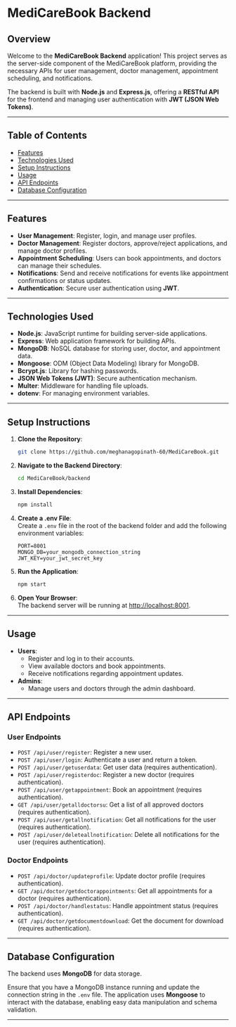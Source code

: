 # MediCareBook Backend

## Overview  
Welcome to the **MediCareBook Backend** application! This project serves as the server-side component of the MediCareBook platform, providing the necessary APIs for user management, doctor management, appointment scheduling, and notifications.  

The backend is built with **Node.js** and **Express.js**, offering a **RESTful API** for the frontend and managing user authentication with **JWT (JSON Web Tokens)**.

---

## Table of Contents  
- [Features](#features)  
- [Technologies Used](#technologies-used)  
- [Setup Instructions](#setup-instructions)  
- [Usage](#usage)  
- [API Endpoints](#api-endpoints)  
- [Database Configuration](#database-configuration)  

---

## Features  
- **User Management**: Register, login, and manage user profiles.  
- **Doctor Management**: Register doctors, approve/reject applications, and manage doctor profiles.  
- **Appointment Scheduling**: Users can book appointments, and doctors can manage their schedules.  
- **Notifications**: Send and receive notifications for events like appointment confirmations or status updates.  
- **Authentication**: Secure user authentication using **JWT**.  

---

## Technologies Used  
- **Node.js**: JavaScript runtime for building server-side applications.  
- **Express**: Web application framework for building APIs.  
- **MongoDB**: NoSQL database for storing user, doctor, and appointment data.  
- **Mongoose**: ODM (Object Data Modeling) library for MongoDB.  
- **Bcrypt.js**: Library for hashing passwords.  
- **JSON Web Tokens (JWT)**: Secure authentication mechanism.  
- **Multer**: Middleware for handling file uploads.  
- **dotenv**: For managing environment variables.  

---

## Setup Instructions  

1. **Clone the Repository**:  
    ```bash
    git clone https://github.com/meghanagopinath-60/MediCareBook.git
    ```

2. **Navigate to the Backend Directory**:  
    ```bash
    cd MediCareBook/backend
    ```

3. **Install Dependencies**:  
    ```bash
    npm install
    ```

4. **Create a .env File**:  
    Create a `.env` file in the root of the backend folder and add the following environment variables:  
    ```plaintext
    PORT=8001
    MONGO_DB=your_mongodb_connection_string
    JWT_KEY=your_jwt_secret_key
    ```

5. **Run the Application**:  
    ```bash
    npm start
    ```

6. **Open Your Browser**:  
    The backend server will be running at [http://localhost:8001](http://localhost:8001).  

---

## Usage  
- **Users**:  
  - Register and log in to their accounts.  
  - View available doctors and book appointments.  
  - Receive notifications regarding appointment updates.  
- **Admins**:  
  - Manage users and doctors through the admin dashboard.  

---

## API Endpoints  

### **User Endpoints**  
- `POST /api/user/register`: Register a new user.  
- `POST /api/user/login`: Authenticate a user and return a token.  
- `POST /api/user/getuserdata`: Get user data (requires authentication).  
- `POST /api/user/registerdoc`: Register a new doctor (requires authentication).  
- `POST /api/user/getappointment`: Book an appointment (requires authentication).  
- `GET /api/user/getalldoctorsu`: Get a list of all approved doctors (requires authentication).  
- `POST /api/user/getallnotification`: Get all notifications for the user (requires authentication).  
- `POST /api/user/deleteallnotification`: Delete all notifications for the user (requires authentication).  

### **Doctor Endpoints**  
- `POST /api/doctor/updateprofile`: Update doctor profile (requires authentication).  
- `GET /api/doctor/getdoctorappointments`: Get all appointments for a doctor (requires authentication).  
- `POST /api/doctor/handlestatus`: Handle appointment status (requires authentication).  
- `GET /api/doctor/getdocumentdownload`: Get the document for download (requires authentication).  

---

## Database Configuration  
The backend uses **MongoDB** for data storage.  

Ensure that you have a MongoDB instance running and update the connection string in the `.env` file. The application uses **Mongoose** to interact with the database, enabling easy data manipulation and schema validation.

---  
